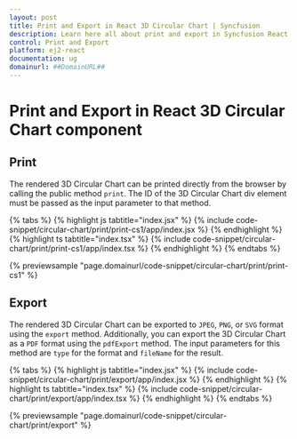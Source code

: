 ```yaml
---
layout: post
title: Print and Export in React 3D Circular Chart | Syncfusion
description: Learn here all about print and export in Syncfusion React 3D Circular Chart component of Syncfusion Essential JS 2 and more.
control: Print and Export
platform: ej2-react
documentation: ug
domainurl: ##DomainURL##
---
```


# Print and Export in React 3D Circular Chart component

## Print

The rendered 3D Circular Chart can be printed directly from the browser by calling the public method `print`. The ID of the 3D Circular Chart div element must be passed as the input parameter to that method.

{% tabs %}
{% highlight js tabtitle="index.jsx" %}
{% include code-snippet/circular-chart/print/print-cs1/app/index.jsx %}
{% endhighlight %}
{% highlight ts tabtitle="index.tsx" %}
{% include code-snippet/circular-chart/print/print-cs1/app/index.tsx %}
{% endhighlight %}
{% endtabs %}

{% previewsample "page.domainurl/code-snippet/circular-chart/print/print-cs1" %}

## Export

The rendered 3D Circular Chart can be exported to `JPEG`, `PNG`, or `SVG` format using the `export` method. Additionally, you can export the 3D Circular Chart as a `PDF` format using the `pdfExport` method. The input parameters for this method are `type` for the format and `fileName` for the result.

{% tabs %}
{% highlight js tabtitle="index.jsx" %}
{% include code-snippet/circular-chart/print/export/app/index.jsx %}
{% endhighlight %}
{% highlight ts tabtitle="index.tsx" %}
{% include code-snippet/circular-chart/print/export/app/index.tsx %}
{% endhighlight %}
{% endtabs %}

{% previewsample "page.domainurl/code-snippet/circular-chart/print/export" %}